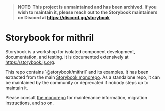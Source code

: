 > **NOTE: This project is unmaintained and has been archived. If you wish to maintain it, please reach out to the Storybook maintainers on Discord at https://discord.gg/storybook**

# Storybook for mithril

Storybook is a workshop for isolated component development, documentation, and testing. It is documented extensively at https://storybook.js.org.

This repo contains \`@storybook/mithril\` and its examples. It has been extracted from the main [Storybook monorepo](https://github.com/storybookjs/storybook).
As a standalone repo, it can be maintained by the community or deprecated if nobody steps up to maintain it.

Please consult [the monorepo](https://github.com/storybookjs/storybook) for maintenance information, migration instructions, and so on.
